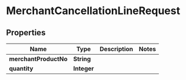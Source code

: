 
# MerchantCancellationLineRequest

## Properties
Name | Type | Description | Notes
------------ | ------------- | ------------- | -------------
**merchantProductNo** | **String** |  | 
**quantity** | **Integer** |  | 



